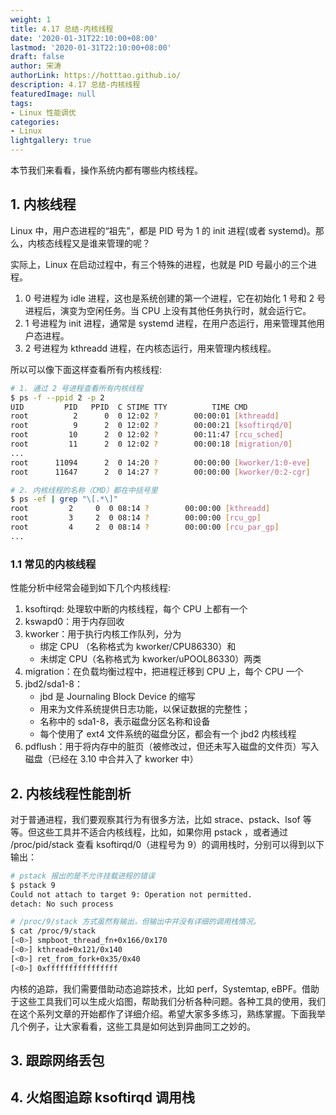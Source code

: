 ```yaml
---
weight: 1
title: 4.17 总结-内核线程
date: '2020-01-31T22:10:00+08:00'
lastmod: '2020-01-31T22:10:00+08:00'
draft: false
author: 宋涛
authorLink: https://hotttao.github.io/
description: 4.17 总结-内核线程
featuredImage: null
tags:
- Linux 性能调优
categories:
- Linux
lightgallery: true
---
```


本节我们来看看，操作系统内都有哪些内核线程。
<!-- more -->

## 1. 内核线程
Linux 中，用户态进程的“祖先”，都是 PID 号为 1 的 init 进程(或者 systemd)。那么，内核态线程又是谁来管理的呢？

实际上，Linux 在启动过程中，有三个特殊的进程，也就是 PID 号最小的三个进程。
1. 0 号进程为 idle 进程，这也是系统创建的第一个进程，它在初始化 1 号和 2 号进程后，演变为空闲任务。当 CPU 上没有其他任务执行时，就会运行它。
2. 1 号进程为 init 进程，通常是 systemd 进程，在用户态运行，用来管理其他用户态进程。
3. 2 号进程为 kthreadd 进程，在内核态运行，用来管理内核线程。

所以可以像下面这样查看所有内核线程:
```bash
# 1. 通过 2 号进程查看所有内核线程
$ ps -f --ppid 2 -p 2
UID         PID   PPID  C STIME TTY          TIME CMD
root          2      0  0 12:02 ?        00:00:01 [kthreadd]
root          9      2  0 12:02 ?        00:00:21 [ksoftirqd/0]
root         10      2  0 12:02 ?        00:11:47 [rcu_sched]
root         11      2  0 12:02 ?        00:00:18 [migration/0]
...
root      11094      2  0 14:20 ?        00:00:00 [kworker/1:0-eve]
root      11647      2  0 14:27 ?        00:00:00 [kworker/0:2-cgr]

# 2. 内核线程的名称（CMD）都在中括号里
$ ps -ef | grep "\[.*\]"
root         2     0  0 08:14 ?        00:00:00 [kthreadd]
root         3     2  0 08:14 ?        00:00:00 [rcu_gp]
root         4     2  0 08:14 ?        00:00:00 [rcu_par_gp]
...
```

### 1.1 常见的内核线程
性能分析中经常会碰到如下几个内核线程:
1. ksoftirqd: 处理软中断的内核线程，每个 CPU 上都有一个
2. kswapd0：用于内存回收
3. kworker：用于执行内核工作队列，分为
    - 绑定 CPU （名称格式为 kworker/CPU86330）和
    - 未绑定 CPU（名称格式为 kworker/uPOOL86330）两类
4. migration：在负载均衡过程中，把进程迁移到 CPU 上，每个 CPU 一个
5. jbd2/sda1-8：
    - jbd 是 Journaling Block Device 的缩写
    - 用来为文件系统提供日志功能，以保证数据的完整性；
    - 名称中的 sda1-8，表示磁盘分区名称和设备
    - 每个使用了 ext4 文件系统的磁盘分区，都会有一个 jbd2 内核线程
6. pdflush：用于将内存中的脏页（被修改过，但还未写入磁盘的文件页）写入磁盘（已经在 3.10 中合并入了 kworker 中）


## 2. 内核线程性能剖析
对于普通进程，我们要观察其行为有很多方法，比如 strace、pstack、lsof 等等。但这些工具并不适合内核线程，比如，如果你用 pstack ，或者通过 /proc/pid/stack 查看 ksoftirqd/0（进程号为 9）的调用栈时，分别可以得到以下输出：

```bash
# pstack 报出的是不允许挂载进程的错误
$ pstack 9
Could not attach to target 9: Operation not permitted.
detach: No such process

# /proc/9/stack 方式虽然有输出，但输出中并没有详细的调用栈情况。
$ cat /proc/9/stack
[<0>] smpboot_thread_fn+0x166/0x170
[<0>] kthread+0x121/0x140
[<0>] ret_from_fork+0x35/0x40
[<0>] 0xffffffffffffffff
```

内核的追踪，我们需要借助动态追踪技术，比如 perf，Systemtap, eBPF。借助于这些工具我们可以生成火焰图，帮助我们分析各种问题。各种工具的使用，我们在这个系列文章的开始都作了详细介绍。希望大家多多练习，熟练掌握。下面我举几个例子，让大家看看，这些工具是如何达到异曲同工之妙的。

## 3. 跟踪网络丢包


## 4. 火焰图追踪 ksoftirqd 调用栈